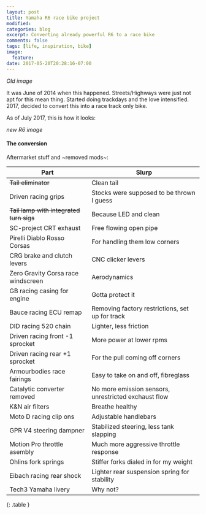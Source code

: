 ```yaml
---
layout: post
title: Yamaha R6 race bike project
modified:
categories: blog
excerpt: Converting already powerful R6 to a race bike
comments: false
tags: [life, inspiration, bike]
image:
  feature:
date: 2017-05-20T20:28:16-07:00
---
```


*Old image*

It was June of 2014 when this happened. Streets/Highways were just not apt for this mean thing. Started doing trackdays and the love intensified. 2017, decided to convert this into a race track only bike.

As of July 2017, this is how it looks:

*new R6 image*

#### The conversion

Aftermarket stuff and ~removed mods~:

| Part | Slurp |
| ----- | ----- |
| ~~Tail eliminator~~ | Clean tail |
| Driven racing grips | Stocks were supposed to be thrown I guess |
| ~~Tail lamp with integrated turn sigs~~ | Because LED and clean |
| SC-project CRT exhaust | Free flowing open pipe |
| Pirelli Diablo Rosso Corsas | For handling them low corners |
| CRG brake and clutch levers | CNC clicker levers |
| Zero Gravity Corsa race windscreen | Aerodynamics |
| GB racing casing for engine | Gotta protect it |
| Bauce racing ECU remap | Removing factory restrictions, set up for track |
| DID racing 520 chain | Lighter, less friction |
| Driven racing front -1 sprocket | More power at lower rpms |
| Driven racing rear +1 sprocket | For the pull coming off corners |
| Armourbodies race fairings | Easy to take on and off, fibreglass |
| Catalytic converter removed | No more emission sensors, unrestricted exchaust flow |
| K&N air filters | Breathe healthy |
| Moto D racing clip ons | Adjustable handlebars |
| GPR V4 steering dampner | Stabilized steering, less tank slapping |
| Motion Pro throttle asembly | Much more aggressive throttle response |
| Ohlins fork springs | Stiffer forks dialed in for my weight |
| Eibach racing rear shock | Lighter rear suspension spring for stability |
| Tech3 Yamaha livery | Why not? |
{: .table }
